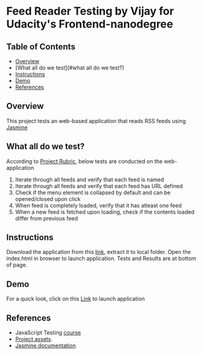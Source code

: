 Feed Reader Testing by Vijay for Udacity's Frontend-nanodegree
==============================================================

## Table of Contents

* [Overview](#overview)
* [What all do we test](#what all do we test?)
* [Instructions](#instructions)
* [Demo](#demo)
* [References](#references)

## Overview

This project tests an web-based application that reads RSS feeds using [Jasmine](http://jasmine.github.io/) 


## What all do we test?

According to [Project Rubric](https://review.udacity.com/#!/projects/3442558598/rubric), below tests are conducted on the web-application

1. Iterate through all feeds and verify that each feed is named
2. Iterate through all feeds and verify that each feed has URL defined
3. Check if the menu element is collapsed by default and can be opened/closed upon click
4. When feed is completely loaded, verify that it has atleast one feed
5. When a new feed is fetched upon loading, check if the contents loaded differ from previous feed

## Instructions
Download the application from this [link](https://github.com/vjremo/Feedreader-Testing/releases), extract it to local folder. 
Open the index.html in browser to launch application. Tests and Results are at bottom of page. 

## Demo
For a quick look, click on this [Link](https://vjremo.github.io/Feedreader-Testing/) to launch application

## References
* JavaScript Testing [course](https://www.udacity.com/course/ud549)
* [Project assets](http://github.com/udacity/frontend-nanodegree-feedreader).
* [Jasmine documentation](http://jasmine.github.io)
